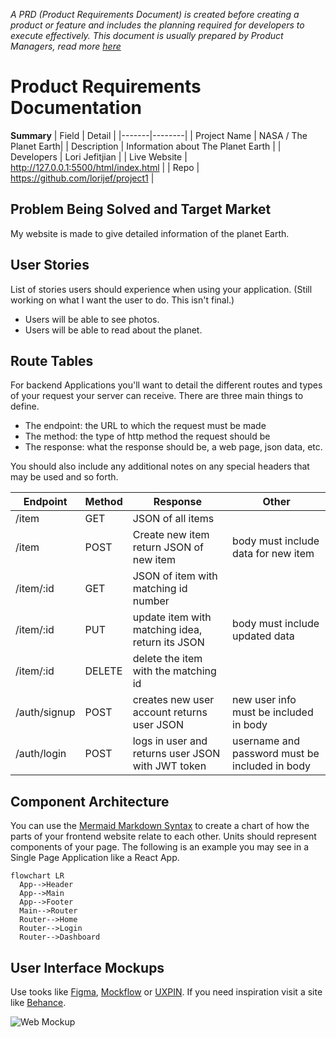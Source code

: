 *A PRD (Product Requirements Document) is created before creating a product or feature and includes the planning required for developers to execute effectively. This document is usually prepared by Product Managers, read more [here](https://www.atlassian.com/agile/product-management/requirements)*

# Product Requirements Documentation

**Summary**
| Field | Detail |
|-------|--------|
| Project Name | NASA / The Planet Earth|
| Description | Information about The Planet Earth |
| Developers | Lori Jefitjian |
| Live Website | http://127.0.0.1:5500/html/index.html |
| Repo | https://github.com/lorijef/project1 |

## Problem Being Solved and Target Market

My website is made to give detailed information of the planet Earth. 

## User Stories

List of stories users should experience when using your application.
(Still working on what I want the user to do. This isn't final.)

- Users will be able to see photos.
- Users will be able to read about the planet.

## Route Tables

For backend Applications you'll want to detail the different routes and types of your request your server can receive. There are three main things to define.

- The endpoint: the URL to which the request must be made
- The method: the type of http method the request should be
- The response: what the response should be, a web page, json data, etc.

You should also include any additional notes on any special headers that may be used and so forth.

| Endpoint | Method | Response | Other |
| -------- | ------ | -------- | ----- |
| /item | GET | JSON of all items | |
| /item | POST | Create new item return JSON of new item | body must include data for new item |
| /item/:id | GET | JSON of item with matching id number | |
| /item/:id | PUT | update item with matching idea, return its JSON | body must include updated data |
| /item/:id | DELETE | delete the item with the matching id | |
| /auth/signup | POST | creates new user account returns user JSON | new user info must be included in body |
| /auth/login | POST | logs in user and returns user JSON with JWT token | username and password must be included in body |

## Component Architecture

You can use the [Mermaid Markdown Syntax](https://mermaid-js.github.io/mermaid/#/flowchart) to create a chart of how the parts of your frontend website relate to each other. Units should represent components of your page. The following is an example you may see in a Single Page Application like a React App.

```mermaid
flowchart LR
  App-->Header
  App-->Main
  App-->Footer
  Main-->Router
  Router-->Home
  Router-->Login
  Router-->Dashboard
```

## User Interface Mockups

Use tooks like [Figma](https://www.figma.com/), [Mockflow](https://www.mockflow.com/) or [UXPIN](https://www.uxpin.com/). If you need inspiration visit a site like [Behance](https://www.behance.net/?tracking_source=typeahead_search_direct&search=web%20mockup). 

![Web Mockup](https://zippypixels.com/wp-content/uploads/2015/09/01-Free-perspective-website-mockup-824x542.jpg)
